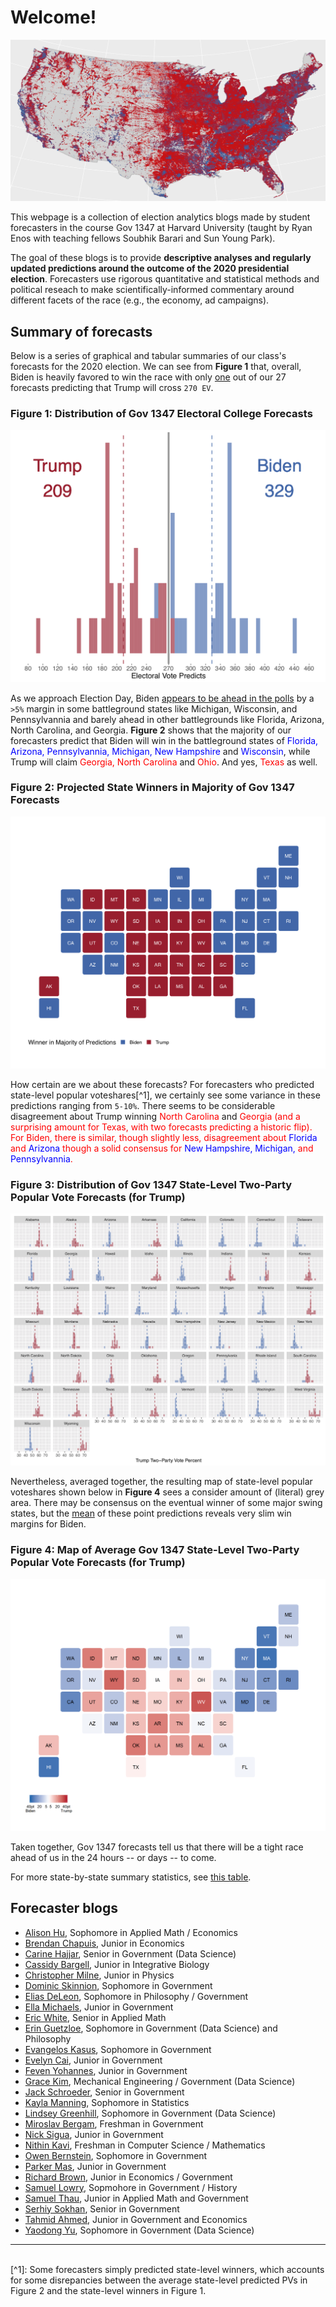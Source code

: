# Welcome! 

![](map2016.png)

This webpage is a collection of election analytics blogs made by student forecasters in the course Gov 1347 at Harvard University (taught by Ryan Enos with teaching fellows Soubhik Barari and Sun Young Park). 

The goal of these blogs is to provide **descriptive analyses and regularly updated predictions around the outcome of the 2020 presidential election**. Forecasters use rigorous quantitative and statistical methods and political reseach to make scientifically-informed commentary around different facets of the race (e.g., the economy, ad campaigns). 


## Summary of forecasts

Below is a series of graphical and tabular summaries of our class's forecasts for the 2020 election. We can see from **Figure 1** that, overall, Biden is heavily favored to win the race with only <u>one</u> out of our 27 forecasts predicting that Trump will cross `270 EV`. 

<h3><b>Figure 1: Distribution of Gov 1347 Electoral College Forecasts</b></h3>


![](TrumpECHist.png)


As we approach Election Day, Biden [appears to be ahead in the polls](https://projects.fivethirtyeight.com/polls/president-general/) by a `>5%` margin in some battleground states like Michigan, Wisconsin, and Pennsylvannia and barely ahead in other battlegrounds like Florida, Arizona, North Carolina, and Georgia. **Figure 2** shows that the majority of our forecasters predict that Biden will win in the battleground states of <span style="color:blue">Florida, Arizona, Pennsylvannia, Michigan, New Hampshire</span> and <span style="color:blue">Wisconsin</span>, while Trump will claim <span style="color:red">Georgia, North Carolina</span> and <span style="color:red">Ohio</span>. And yes, <span style="color:red">Texas</span> as well.

<h3><b>Figure 2: Projected State Winners in Majority of Gov 1347 Forecasts</b></h3>

![](TrumpWinnerMap.png)

How certain are we about these forecasts? For forecasters who predicted state-level popular voteshares[^1], we certainly see some variance in these predictions ranging from `5-10%`. There seems to be considerable disagreement about Trump winning <span style="color:red">North Carolina</span> and <span style="color:red">Georgia<span/> (and a surprising amount for <span style="color:red">Texas</span>, with two forecasts predicting a historic flip). For Biden, there is similar, though slightly less, disagreement about <span style="color:blue">Florida</span> and <span style="color:blue">Arizona</span> though a solid consensus for <span style="color:blue">New Hampshire, Michigan,</span> and <span style="color:blue">Pennsylvannia</span>.

<h3><b>Figure 3: Distribution of Gov 1347 State-Level Two-Party Popular Vote Forecasts (for Trump)</b></h3>

![](TrumpPopHists.png)


Nevertheless, averaged together, the resulting map of state-level popular voteshares shown below in **Figure 4** sees a consider amount of (literal) grey area. There may be consensus on the eventual winner of some major swing states, but the <u>mean</u> of these point predictions reveals very slim win margins for Biden.

<h3><b>Figure 4: Map of Average Gov 1347 State-Level Two-Party Popular Vote Forecasts (for Trump)</b></h3>

![](TrumpPopMap2.png)

Taken together, Gov 1347 forecasts tell us that there will be a tight race ahead of us in the 24 hours -- or days -- to come.

For more state-by-state summary statistics, see [this table](states.html).

## Forecaster blogs

* [Alison Hu](http://ahu6.github.io/electionanalytics), Sophomore in Applied Math / Economics
* [Brendan Chapuis](https://bchaps1999.github.io/2020_election_analytics/), Junior in Economics
* [Carine Hajjar](https://carine-h.github.io/), Senior in Government (Data Science)
* [Cassidy Bargell](https://cassidybargell.github.io/election_analytics/), Junior in Integrative Biology
* [Christopher Milne](https://camilne9.github.io/election_analytics_blog/), Junior in Physics
* [Dominic Skinnion](https://dskinnion.github.io/Gov1347_Blog/), Sophomore in Government
* [Elias DeLeon](https://juggereggnog.github.io/Election-Analytics-Blog/), Sophomore in Philosophy / Government
* [Ella Michaels](https://ellamichaels.github.io/gov1347_blog/), Junior in Government
* [Eric White](https://eric-white2021.github.io/gov1347blog/), Senior in Applied Math
* [Erin Guetzloe](https://eguetzloe.github.io/Election-Analytics-Blog/), Sophomore in Government (Data Science) and Philosophy
* [Evangelos Kasus](https://ekassos.github.io/election-analytics/), Sophomore in Government
* [Evelyn Cai](http://caievelyn.github.io/election-analytics), Junior in Government
* [Feven Yohannes](https://fyohannes.github.io/Data_Elections/), Junior in Government
* [Grace Kim](https://gkim65.github.io/2020_ElectionBlogPost_gov1347/), Mechanical Engineering / Government (Data Science)
* [Jack Schroeder](https://jackmschroeder.github.io/Election-Analytics/), Senior in Government
* [Kayla Manning](https://kayla-manning.github.io/gov1347/), Sophomore in Statistics
* [Lindsey Greenhill](https://lindseygreenhill.github.io/Gov1347/), Sophomore in Government (Data Science)
* [Miroslav Bergam](https://mirobergam.github.io/Election-Analytics/), Freshman in Government
* [Nick Sigua](https://nick-sigua.github.io/Election_Analytics_Sigua/), Junior in Government
* [Nithin Kavi](https://thinkinavi24.github.io/ElectionAnalytics/), Freshman in Computer Science / Mathematics
* [Owen Bernstein](https://owenbernstein.github.io/), Sophomore in Government
* [Parker Mas](https://parkermas.github.io/gov1347-blog/), Junior in Government
* [Richard Brown](https://rbrown146.github.io/Gov_Election_Analytics/), Junior in Economics / Government
* [Samuel Lowry](https://samuellowry.github.io/gov1347_blog/), Sopmohore in Government / History
* [Samuel Thau](https://samthau.github.io/gov1347/), Junior in Applied Math and Government
* [Serhiy Sokhan](https://serhiys1.github.io/electionblog/), Senior in Government
* [Tahmid Ahmed](https://tahmidahmed2000.github.io/Gov1347/), Junior in Government and Economics
* [Yaodong Yu](https://itsyaoyu.com/blog/), Sophomore in Government (Data Science)

<hr><br>
[^1]: Some forecasters simply predicted state-level winners, which accounts for some disrepancies between the average state-level predicted PVs in Figure 2 and the state-level winners in Figure 1.
